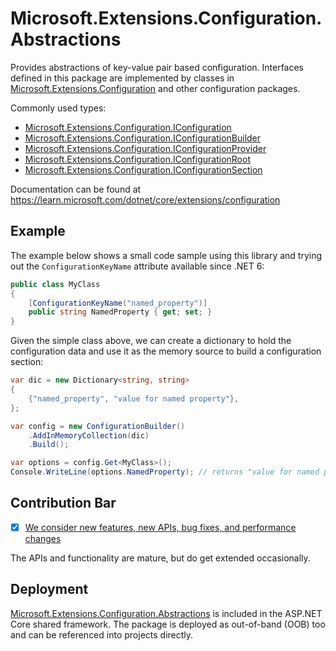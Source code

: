 # Microsoft.Extensions.Configuration.Abstractions

Provides abstractions of key-value pair based configuration. Interfaces defined in this package are implemented by classes in [Microsoft.Extensions.Configuration](https://www.nuget.org/packages/Microsoft.Extensions.Configuration/) and other configuration packages.

Commonly used types:

- [Microsoft.Extensions.Configuration.IConfiguration](https://learn.microsoft.com/dotnet/api/microsoft.extensions.configuration.iconfiguration)
- [Microsoft.Extensions.Configuration.IConfigurationBuilder](https://learn.microsoft.com/dotnet/api/microsoft.extensions.configuration.iconfigurationbuilder)
- [Microsoft.Extensions.Configuration.IConfigurationProvider](https://learn.microsoft.com/dotnet/api/microsoft.extensions.configuration.iconfigurationprovider)
- [Microsoft.Extensions.Configuration.IConfigurationRoot](https://learn.microsoft.com/dotnet/api/microsoft.extensions.configuration.iconfigurationroot)
- [Microsoft.Extensions.Configuration.IConfigurationSection](https://learn.microsoft.com/dotnet/api/microsoft.extensions.configuration.iconfigurationsection)

Documentation can be found at https://learn.microsoft.com/dotnet/core/extensions/configuration

## Example

The example below shows a small code sample using this library and trying out the `ConfigurationKeyName` attribute available since .NET 6:

```cs
public class MyClass
{
    [ConfigurationKeyName("named_property")]
    public string NamedProperty { get; set; }
}
```

Given the simple class above, we can create a dictionary to hold the configuration data and use it as the memory source to build a configuration section:

```cs
var dic = new Dictionary<string, string>
{
    {"named_property", "value for named property"},
};

var config = new ConfigurationBuilder()
    .AddInMemoryCollection(dic)
    .Build();

var options = config.Get<MyClass>();
Console.WriteLine(options.NamedProperty); // returns "value for named property"
```

## Contribution Bar
- [x] [We consider new features, new APIs, bug fixes, and performance changes](https://github.com/dotnet/runtime/tree/main/src/libraries#contribution-bar)

The APIs and functionality are mature, but do get extended occasionally.

## Deployment
[Microsoft.Extensions.Configuration.Abstractions](https://www.nuget.org/packages/Microsoft.Extensions.Configuration.Abstractions/) is included in the ASP.NET Core shared framework. The package is deployed as out-of-band (OOB) too and can be referenced into projects directly.

